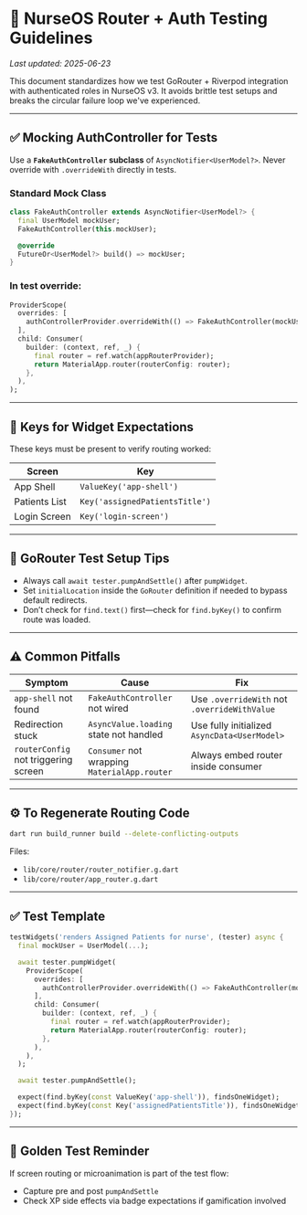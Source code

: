 # 🧪 NurseOS Router + Auth Testing Guidelines

_Last updated: 2025-06-23_

This document standardizes how we test GoRouter + Riverpod integration with authenticated roles in NurseOS v3. It avoids brittle test setups and breaks the circular failure loop we've experienced.

---

## ✅ Mocking AuthController for Tests

Use a **`FakeAuthController` subclass** of `AsyncNotifier<UserModel?>`. Never override with `.overrideWith` directly in tests.

### Standard Mock Class

```dart
class FakeAuthController extends AsyncNotifier<UserModel?> {
  final UserModel mockUser;
  FakeAuthController(this.mockUser);

  @override
  FutureOr<UserModel?> build() => mockUser;
}
```

### In test override:

```dart
ProviderScope(
  overrides: [
    authControllerProvider.overrideWith(() => FakeAuthController(mockUser)),
  ],
  child: Consumer(
    builder: (context, ref, _) {
      final router = ref.watch(appRouterProvider);
      return MaterialApp.router(routerConfig: router);
    },
  ),
);
```

---

## 🔑 Keys for Widget Expectations

These keys must be present to verify routing worked:

| Screen              | Key                    |
|---------------------|-------------------------|
| App Shell           | `ValueKey('app-shell')` |
| Patients List       | `Key('assignedPatientsTitle')` |
| Login Screen        | `Key('login-screen')`   |

---

## 🔁 GoRouter Test Setup Tips

- Always call `await tester.pumpAndSettle()` after `pumpWidget`.
- Set `initialLocation` inside the `GoRouter` definition if needed to bypass default redirects.
- Don’t check for `find.text()` first—check for `find.byKey()` to confirm route was loaded.

---

## ⚠️ Common Pitfalls

| Symptom | Cause | Fix |
|--------|-------|------|
| `app-shell` not found | `FakeAuthController` not wired | Use `.overrideWith` not `.overrideWithValue` |
| Redirection stuck | `AsyncValue.loading` state not handled | Use fully initialized `AsyncData<UserModel>` |
| `routerConfig` not triggering screen | `Consumer` not wrapping `MaterialApp.router` | Always embed router inside consumer |

---

## ⚙️ To Regenerate Routing Code

```bash
dart run build_runner build --delete-conflicting-outputs
```

Files:
- `lib/core/router/router_notifier.g.dart`
- `lib/core/router/app_router.g.dart`

---

## ✅ Test Template

```dart
testWidgets('renders Assigned Patients for nurse', (tester) async {
  final mockUser = UserModel(...);

  await tester.pumpWidget(
    ProviderScope(
      overrides: [
        authControllerProvider.overrideWith(() => FakeAuthController(mockUser)),
      ],
      child: Consumer(
        builder: (context, ref, _) {
          final router = ref.watch(appRouterProvider);
          return MaterialApp.router(routerConfig: router);
        },
      ),
    ),
  );

  await tester.pumpAndSettle();

  expect(find.byKey(const ValueKey('app-shell')), findsOneWidget);
  expect(find.byKey(const Key('assignedPatientsTitle')), findsOneWidget);
});
```

---

## 🧪 Golden Test Reminder

If screen routing or microanimation is part of the test flow:
- Capture pre and post `pumpAndSettle`
- Check XP side effects via badge expectations if gamification involved
